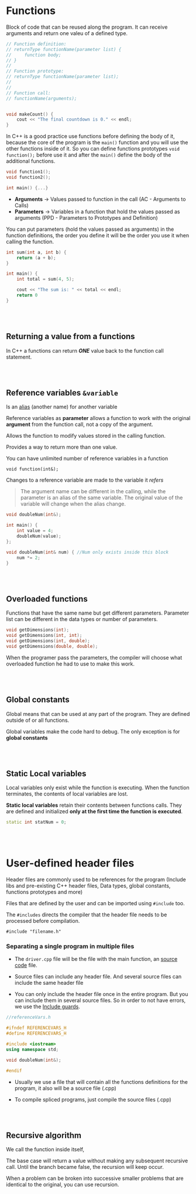 # Functions

Block of code that can be reused along the program. It can receive arguments and return one valeu of a defined type.

```cpp
// Function definition:
// returnType functionName(parameter list) {
//     function body;
// }
//
// Function prototype:
// returnType functionName(parameter list);
//
//
// Function call:
// functionName(arguments);


void makeCount() {
    cout << "The final countdown is 0." << endl;
}

```

In C++ is a good practice use functions before defining the body of it, because the core of the program is the `main()` function and you will use the other functions inside of it. So you can define functions prototypes `void function();` before use it and after the `main()` define the body of the additional functions.

```cpp
void function1();
void function2();

int main() {...}
```

- **Arguments** -> Values passed to function in the call (AC - Arguments to Calls)
- **Parameters** -> Variables in a function that hold the values passed as arguments (PPD - Parameters to Prototypes and Definition)

You can put parameters (hold the values passed as arguments) in the function definitions, the order you define it will be the order you use it when calling the function.

```cpp
int sum(int a, int b) {
    return (a + b);
}

int main() {
    int total = sum(4, 5);

    cout << "The sum is: " << total << endl;
    return 0
}

```

<br/>
<br/>

## Returning a value from a functions
In C++ a functions can return ***ONE*** value back to the function call statement.

<br/>
<br/>

## Reference variables `&variable`
Is an <ins>alias</ins> (another name) for another variable

Reference variables as **parameter** allows a function to work with the original **argument** from the function call, not a copy of the argument.

Allows the function to modify values stored in the calling function.

Provides a way to return more than one value.

You can have unlimited number of reference variables in a function

`void function(int&);`

Changes to a reference variable are made to the variable it *refers*

> The argument name can be different in the calling, while the parameter is an alias of the same variable. The original value of the variable will change when the alias change.


```cpp
void doubleNum(int&);

int main() {
    int value = 4;
    doubleNum(value);
};

void doubleNum(int& num) { //Num only exists inside this block
    num *= 2;
}
```

<br/>
<br/>

## Overloaded functions
Functions that have the same name but get different parameters. Parameter list can be different in the data types or number of parameters.

```cpp
void getDimensions(int);
void getDimensions(int, int);
void getDimensions(int, double);
void getDimensions(double, double);
```

When the programer pass the parameters, the compiler will choose what overloaded function he had to use to make this work.

<br/>
<br/>

## Global constants

Global means that can be used at any part of the program. They are defined outside of or all functions.

Global variables make the code hard to debug. The only exception is for **global constants**

<br/>
<br/>

## Static Local variables

Local variables only exist while the function is executing. When the function terminates, the contents of local variables are lost.

**Static local variables** retain their contents between functions calls. They are defined and initialized **only at the first time the function is executed**.

```cpp
static int statNum = 0;
```

<br/>
<br/>

# User-defined header files

Header files are commonly used to be references for the program (Include libs and pre-existing C++ header files, Data types, global constants, functions prototypes and more)

Files that are defined by the user and can be imported using `#include` too.

The `#includes` directs the compiler that the header file needs to be processed before compilation.

`#include "filename.h"`

### Separating a single program in multiple files

- The `driver.cpp` file will be the file with the main function, an <ins>source code</ins> file. 

- Source files can include any header file. And several source files can include the same header file

- You can only include the header file once in the entire program. But you can include them in several source files. So in order to not have errors, we use the <ins>Include guards</ins>.

```cpp
//referenceVars.h

#ifndef REFERENCEVARS_H
#define REFERENCEVARS_H

#include <iostream>
using namespace std;

void doubleNum(int&);

#endif
```

- Usually we use a file that will contain all the functions definitions for the program, it also will be a source file (.cpp)

- To compile spliced programs, just compile the source files (.cpp)

<br/>
<br/>

## Recursive algorithm

We call the function inside itself,

The base case will return a value without making any subsequent recursive call. Until the branch became false, the recursion will keep occur.

When a problem can be broken into successive smaller problems that are identical to the original, you can use recursion.



